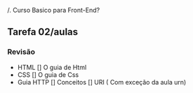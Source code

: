 /. Curso Basico para Front-End?

## Tarefa 02/aulas
  ### Revisão
  * HTML
  [] O guia  de Html
  * CSS
  [] O guia de Css
  * Guia HTTP
  [] Conceitos 
  [] URI ( Com exceção da  aula urn)